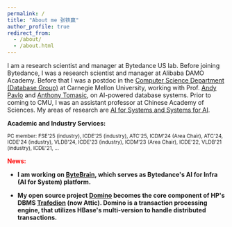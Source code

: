 ```yaml
---
permalink: /
title: "About me 张铁赢"
author_profile: true
redirect_from: 
  - /about/
  - /about.html
---
```

I am a research scientist and manager at Bytedance US lab. Before joining Bytedance, I was a research scientist and manager at Alibaba DAMO Academy. Before that I was a postdoc in the [Computer Science Department (Database Group)](https://db.cs.cmu.edu/) at Carnegie Mellon University, working with Prof. [Andy Pavlo](https://www.cs.cmu.edu/~pavlo/) and [Anthony Tomasic](https://www.cs.cmu.edu/~tomasic/), on AI-powered database systems. Prior to coming to CMU, I was an assistant professor at Chinese Academy of Sciences. My areas of research are [AI for Systems and Systems for AI](https://rise.cs.berkeley.edu/course/cs294-ai-for-systems-and-systems-for-ai-ai-sys/).

**Academic and Industry Services:**

<small>
PC member: FSE'25 (industry), ICDE'25 (industry), ATC'25, ICDM'24 (Area Chair), ATC'24, ICDE'24 (industry), VLDB'24, ICDE'23 (industry), ICDM'23 (Area Chair), ICDE'22, VLDB'21 (industry), ICDE'21, ...
</small>

<strong><font color=red> News: </font><strong>

- I am working on [ByteBrain](https://jobs.bytedance.com/en/position/7366737450800023859/detail?utm_source=Technology+Crossover+Ventures+job+board&utm_medium=getro.com&gh_src=Technology+Crossover+Ventures+job+board), which serves as Bytedance's AI for Infra (AI for System) platform.

- My open source project [Domino](https://github.com/domino-succ/domino/wiki) becomes the core component of HP's DBMS [Trafodion](https://attic.apache.org/projects/trafodion.html) (now Attic). Domino is a transaction processing engine, that utilizes HBase's multi-version to handle distributed transactions.
